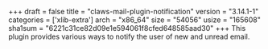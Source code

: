 +++
draft = false
title = "claws-mail-plugin-notification"
version = "3.14.1-1"
categories = ['xlib-extra']
arch = "x86_64"
size = "54056"
usize = "165608"
sha1sum = "6221c31ce82d09e1e594061f8cfed648585aad30"
+++
This plugin provides various ways to notify the user of new and unread email.